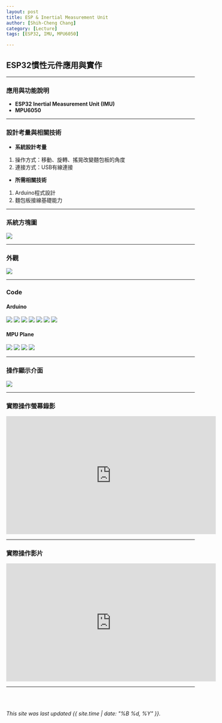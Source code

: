 ```yaml
---
layout: post
title: ESP & Inertial Measurement Unit
author: [Shih-Cheng Chang]
category: [Lecture]
tags: [ESP32, IMU, MPU6050]

---
```


## ESP32慣性元件應用與實作

---
### 應用與功能說明
* **ESP32 Inertial Measurement Unit (IMU)**
* **MPU6050**

---
### 設計考量與相關技術
* **系統設計考量**
 1. 操作方式：移動、旋轉、搖晃改變麵包板的角度
 2. 連接方式：USB有線連接

* **所需相關技術**
 1. Arduino程式設計
 2. 麵包板接線基礎能力

---
### 系統方塊圖

![](https://github.com/PinLe1920/MCU-project/blob/main/images/IOT.jpg?raw=true)

---
### 外觀

![](https://github.com/PinLe1920/MCU-project/blob/main/images/IMG_4052.jpg?raw=true)

---
### Code
#### Arduino
![](https://github.com/PinLe1920/MCU-project/blob/main/images/MPUplane(1).png?raw=true)
![](https://github.com/PinLe1920/MCU-project/blob/main/images/MPUplane(2).png?raw=true)
![](https://github.com/PinLe1920/MCU-project/blob/main/images/MPUplane(3).png?raw=true)
![](https://github.com/PinLe1920/MCU-project/blob/main/images/MPUplane(4).png?raw=true)
![](https://github.com/PinLe1920/MCU-project/blob/main/images/MPUplane(5).png?raw=true)
![](https://github.com/PinLe1920/MCU-project/blob/main/images/MPUplane(6).png?raw=true)
![](https://github.com/PinLe1920/MCU-project/blob/main/images/MPUplane(7).png?raw=true)

#### MPU Plane
![](https://github.com/PinLe1920/MCU-project/blob/main/images/截圖%202023-05-12%20上午2.02.48.jpg?raw=true)
![](https://github.com/PinLe1920/MCU-project/blob/main/images/截圖%202023-05-12%20上午2.06.24.PNG?raw=true)
![](https://github.com/PinLe1920/MCU-project/blob/main/images/截圖%202023-05-12%20上午2.02.15.jpg?raw=true)
![](https://github.com/PinLe1920/MCU-project/blob/main/images/截圖%202023-05-12%20上午2.01.42.PNG?raw=true)

---
### 操作顯示介面

![](https://github.com/PinLe1920/MCU-project/blob/main/images/截圖%202023-05-12%20上午2.15.20.png?raw=true)

---
### 實際操作螢幕錄影

<iframe width="560" height="315" src="https://www.youtube.com/embed/KTjXyUril1Y" title="YouTube video player" frameborder="0" allow="accelerometer; autoplay; clipboard-write; encrypted-media; gyroscope; picture-in-picture; web-share" allowfullscreen></iframe>

---
### 實際操作影片

<iframe width="560" height="315" src="https://www.youtube.com/embed/dtL1pqrZCd8" title="YouTube video player" frameborder="0" allow="accelerometer; autoplay; clipboard-write; encrypted-media; gyroscope; picture-in-picture; web-share" allowfullscreen></iframe>

---
<br>
<br>

*This site was last updated {{ site.time | date: "%B %d, %Y" }}.*
